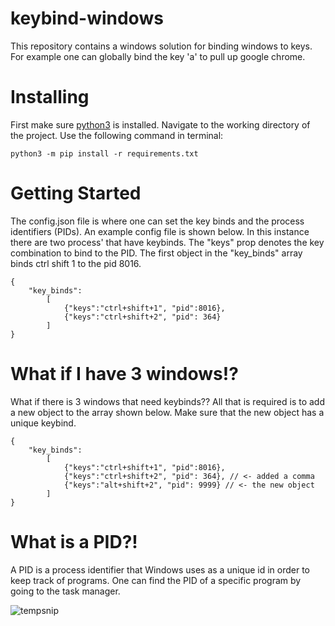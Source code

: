 # keybind-windows
This repository contains a windows solution for binding windows to keys. For example one can globally bind the key 'a' to pull up google chrome.

# Installing
First make sure [python3](https://www.python.org/downloads/windows/) is installed. Navigate to the working directory of the project. Use the following command in terminal:

    python3 -m pip install -r requirements.txt
    
# Getting Started
The config.json file is where one can set the key binds and the process identifiers (PIDs).  An example config file is shown below. In this instance there are two process' that have keybinds. The "keys" prop denotes the key combination to bind to the PID.  The first object in the "key_binds" array binds ctrl shift 1 to the pid 8016. 

    {
		"key_binds":
			[
				{"keys":"ctrl+shift+1", "pid":8016},
				{"keys":"ctrl+shift+2", "pid": 364}
			]
	}
# What if I have 3 windows!?
What if there is 3 windows that need keybinds?? All that is required is to add a new object to the array shown below. Make sure that the new object has a unique keybind.

    {
		"key_binds":
			[
				{"keys":"ctrl+shift+1", "pid":8016},
				{"keys":"ctrl+shift+2", "pid": 364}, // <- added a comma
				{"keys":"alt+shift+2", "pid": 9999} // <- the new object
			]
	}

# What is a PID?!
A PID is a process identifier that Windows uses as a unique id in order to keep track of programs. One can find the PID of a specific program by going to the task manager.

![tempsnip](https://user-images.githubusercontent.com/25306965/132424712-388e0d7f-52da-41fb-8115-5dc20e3daa9b.png)

